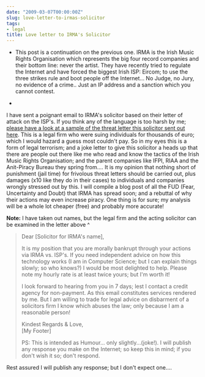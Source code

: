 ```yaml
---
date: "2009-03-07T00:00:00Z"
slug: love-letter-to-irmas-solicitor
tags:
- legal
title: Love letter to IRMA's Solicitor
---
```


* This post is a continuation on the previous one. IRMA is the Irish
Music Rights Organisation which represents the big four record companies
and their bottom line: never the artist. They have recently tried to
regulate the Internet and have forced the biggest Irish ISP: Eircom; to
use the three strikes rule and boot people off the Internet... No Judge,
no Jury, no evidence of a crime.. Just an IP address and a sanction
which you cannot contest.  
  
*
I have sent a poignant email to IRMA's solicitor based on their letter
of attack on the ISP's. If you think any of the language is too harsh by
me; [please have a look at a sample of the threat letter this solicitor
sent out here](http://blog.blacknight.com/images/irmaletter.pdf). This
is a legal firm who were suing individuals for thousands of euro; which
I would hazard a guess most couldn't pay. So in my eyes this is a form
of legal terrorism; and a joke letter to give this solicitor a heads up
that there are people out there like me who read and know the tactics of
the Irish Music Rights Organisation; and the parent companies like IFPI,
RIAA and the Anit-Piracy Bureau they spring from.... It is my opinion
that nothing short of punishment (jail time) for frivolous threat
letters should be carried out, plus damages (x10 like they do in their
cases) to individuals and companies wrongly stressed out by this. I will
compile a blog post of all the FUD (Fear, Uncertainty and Doubt) that
IRMA has spread soon; and a rebuttal of why their actions may even
increase piracy. One thing is for sure; my analysis will be a whole lot
cheaper (free) and probably more accurate!  
  
**Note:** I have taken out names, but the legal firm and the acting
solicitor can be examined in the letter above \^  
  
> Dear [Solicitor for IRMA's name],  
>   
> It is my position that you are morally bankrupt through your actions
> via IRMA vs. ISP's. If you need independent advice on how this
> technology works (I am in Computer Science; but I can explain things
> slowly; so who knows?) I would be most delighted to help. Please note
> my hourly rate is at least twice yours; but I'm worth it!  
>   
> I look forward to hearing from you in 7 days; lest I contact a credit
> agency for non-payment. As this email constitutes services rendered by
> me. But I am willing to trade for legal advice on disbarment of a
> solicitors firm I know which abuses the law; only because I am a
> reasonable person!  
>   
> Kindest Regards & Love,  
> [My Footer]  
>   
> PS: This is intended as Humour... only slightly...(joke!). I will
> publish any response you make on the Internet; so keep this in mind;
> if you don't wish it so; don't respond.

Rest assured I will publish any response; but I don't expect one....